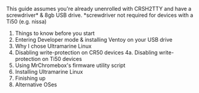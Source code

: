 This guide assumes you're already unenrolled with CRSH2TTY and have a screwdriver* & 8gb USB drive.
\*screwdriver not required for devices with a Ti50 (e.g. nissa)

1. Things to know before you start
2. Entering Developer mode & installing Ventoy on your USB drive
3. Why I chose Ultramarine Linux 
4. Disabling write-protection on CR50 devices
4a. Disabling write-protection on Ti50 devices
6. Using MrChromebox's firmware utility script
7. Installing Ultramarine Linux
8. Finishing up
9. Alternative OSes